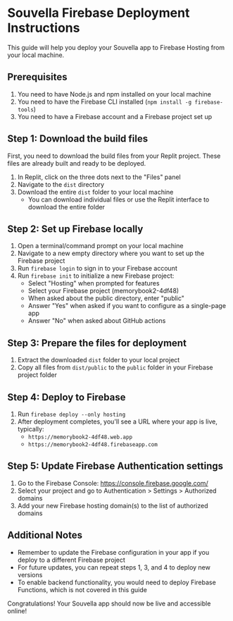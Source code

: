 # Souvella Firebase Deployment Instructions

This guide will help you deploy your Souvella app to Firebase Hosting from your local machine.

## Prerequisites

1. You need to have Node.js and npm installed on your local machine
2. You need to have the Firebase CLI installed (`npm install -g firebase-tools`)
3. You need to have a Firebase account and a Firebase project set up

## Step 1: Download the build files

First, you need to download the build files from your Replit project. These files are already built and ready to be deployed.

1. In Replit, click on the three dots next to the "Files" panel
2. Navigate to the `dist` directory
3. Download the entire `dist` folder to your local machine 
   - You can download individual files or use the Replit interface to download the entire folder

## Step 2: Set up Firebase locally

1. Open a terminal/command prompt on your local machine
2. Navigate to a new empty directory where you want to set up the Firebase project
3. Run `firebase login` to sign in to your Firebase account
4. Run `firebase init` to initialize a new Firebase project:
   - Select "Hosting" when prompted for features
   - Select your Firebase project (memorybook2-4df48)
   - When asked about the public directory, enter "public"
   - Answer "Yes" when asked if you want to configure as a single-page app
   - Answer "No" when asked about GitHub actions

## Step 3: Prepare the files for deployment

1. Extract the downloaded `dist` folder to your local project
2. Copy all files from `dist/public` to the `public` folder in your Firebase project folder

## Step 4: Deploy to Firebase

1. Run `firebase deploy --only hosting`
2. After deployment completes, you'll see a URL where your app is live, typically:
   - `https://memorybook2-4df48.web.app`
   - `https://memorybook2-4df48.firebaseapp.com`

## Step 5: Update Firebase Authentication settings

1. Go to the Firebase Console: https://console.firebase.google.com/
2. Select your project and go to Authentication > Settings > Authorized domains
3. Add your new Firebase hosting domain(s) to the list of authorized domains

## Additional Notes

- Remember to update the Firebase configuration in your app if you deploy to a different Firebase project
- For future updates, you can repeat steps 1, 3, and 4 to deploy new versions
- To enable backend functionality, you would need to deploy Firebase Functions, which is not covered in this guide

Congratulations! Your Souvella app should now be live and accessible online!